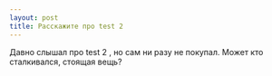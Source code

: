 ```yaml
---
layout: post 
title: Расскажите про test 2 
--- 
```

Давно слышал про test 2 , но сам ни разу не покупал. Может кто сталкивался, стоящая вещь?
